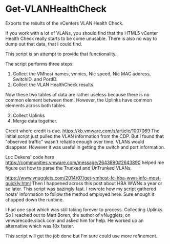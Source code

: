# Get-VLANHealthCheck
Exports the results of the vCenters VLAN Health Check.

If you work with a lot of VLANs, you should find that the HTML5 vCenter Health Check really starts to be come unusable.
There is also no way to dump out that data, that I could find.

This script is an attempt to provide that functionality.

The script performs three steps.
1. Collect the VMhost names, vmnics, Nic speed, Nic MAC address, SwitchID, and PortID.
2. Collect the VLAN HealthCheck results.

Now these two tables of data are rather useless because there is no common element between them.
However, the Uplinks have common elements across both tables.

3. Collect Uplinks
4. Merge data together.


Credit where credit is due.
https://kb.vmware.com/s/article/1007069
The initial script just pulled the VLAN information from the CDP. But I found that "observed traffic" wasn't reliable enough over time. VLANs would disappear. However it was useful in getting the switch and port information.

Luc Dekens' code here https://communities.vmware.com/message/2643890#2643890 helped me figure out how to parse the Trunked and UnTrunked VLANs.

https://www.vnugglets.com/2014/07/get-vmhost-fc-hba-wwn-info-most-quickly.html
Then I happened across this post about HBA WWNs a year or so later.
This script was bazingly fast. I rewrote how my script gathered hosts' information to follow the method employed here. Sure enough it chopped down the runtime.

I had one spot which was still taking forever to process. Collecting Uplinks. So I reached out to Matt Boren, the author of vNugglets, on vmwarecode.slack.com and asked him for help. He worked up an alternative which was 10x faster.

This script will get the job done but I'm sure could use more refinement. 
